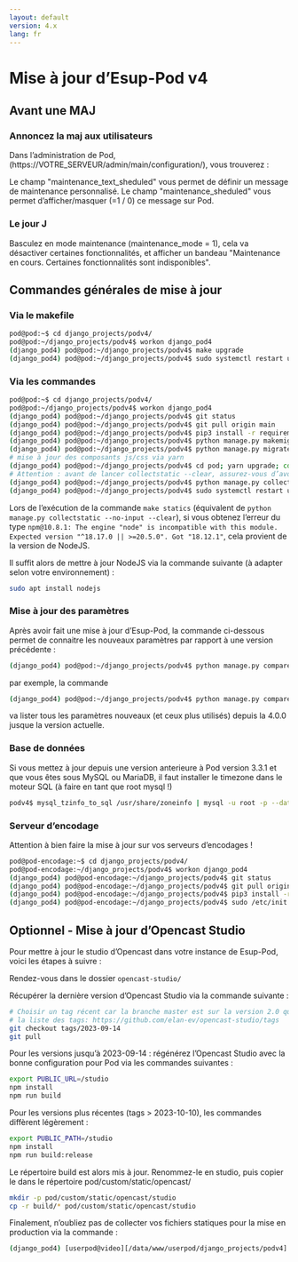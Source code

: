 ```yaml
---
layout: default
version: 4.x
lang: fr
---
```


# Mise à jour d’Esup-Pod v4

## Avant une MAJ

### Annoncez la maj aux utilisateurs

Dans l’administration de Pod, (https://VOTRE_SERVEUR/admin/main/configuration/), vous trouverez :

Le champ "maintenance_text_sheduled" vous permet de définir un message de maintenance personnalisé.
Le champ "maintenance_sheduled" vous permet d’afficher/masquer (=1 / 0) ce message sur Pod.

### Le jour J

Basculez en mode maintenance (maintenance_mode = 1), cela va désactiver certaines fonctionnalités, et afficher un bandeau "Maintenance en cours. Certaines fonctionnalités sont indisponibles".

## Commandes générales de mise à jour

### Via le makefile

```sh
pod@pod:~$ cd django_projects/podv4/
pod@pod:~/django_projects/podv4$ workon django_pod4
(django_pod4) pod@pod:~/django_projects/podv4$ make upgrade
(django_pod4) pod@pod:~/django_projects/podv4$ sudo systemctl restart uwsgi-pod
```

### Via les commandes

```sh
pod@pod:~$ cd django_projects/podv4/
pod@pod:~/django_projects/podv4$ workon django_pod4
(django_pod4) pod@pod:~/django_projects/podv4$ git status
(django_pod4) pod@pod:~/django_projects/podv4$ git pull origin main
(django_pod4) pod@pod:~/django_projects/podv4$ pip3 install -r requirements.txt
(django_pod4) pod@pod:~/django_projects/podv4$ python manage.py makemigrations
(django_pod4) pod@pod:~/django_projects/podv4$ python manage.py migrate
# mise à jour des composants js/css via yarn
(django_pod4) pod@pod:~/django_projects/podv4$ cd pod; yarn upgrade; cd ..
# Attention : avant de lancer collectstatic --clear, assurez-vous d’avoir sauvegardé le dossier static/custom si vous y avez mis des fichiers personnalisés.
(django_pod4) pod@pod:~/django_projects/podv4$ python manage.py collectstatic --no-input --clear
(django_pod4) pod@pod:~/django_projects/podv4$ sudo systemctl restart uwsgi-pod
```

Lors de l’exécution de la commande `make statics` (équivalent de `python manage.py collectstatic --no-input --clear`), si vous obtenez l’erreur du type `npm@10.8.1: The engine "node" is incompatible with this module. Expected version "^18.17.0 || >=20.5.0". Got "18.12.1"`, cela provient de la version de NodeJS.

Il suffit alors de mettre à jour NodeJS via la commande suivante (à adapter selon votre environnement) :

```sh
sudo apt install nodejs
```

### Mise à jour des paramètres

Après avoir fait une mise à jour d’Esup-Pod, la commande ci-dessous permet de connaitre les nouveaux paramètres par rapport à une version précédente :

```sh
(django_pod4) pod@pod:~/django_projects/podv4$ python manage.py compareconfiguration *VERSION_PRECEDENTE*
```

par exemple, la commande

```sh
(django_pod4) pod@pod:~/django_projects/podv4$ python manage.py compareconfiguration 4.0.0
```

va lister tous les paramètres nouveaux (et ceux plus utilisés) depuis la 4.0.0 jusque la version actuelle.

### Base de données

Si vous mettez à jour depuis une version anterieure à Pod version 3.3.1 et que vous êtes sous MySQL ou MariaDB, il faut installer le timezone dans le moteur SQL (à faire en tant que root mysql !)

```sh
podv4$ mysql_tzinfo_to_sql /usr/share/zoneinfo | mysql -u root -p --database=mysql
```

### Serveur d’encodage

Attention à bien faire la mise à jour sur vos serveurs d’encodages !

```sh
pod@pod-encodage:~$ cd django_projects/podv4/
pod@pod-encodage:~/django_projects/podv4$ workon django_pod4
(django_pod4) pod@pod-encodage:~/django_projects/podv4$ git status
(django_pod4) pod@pod-encodage:~/django_projects/podv4$ git pull origin main
(django_pod4) pod@pod-encodage:~/django_projects/podv4$ pip3 install -r requirements.txt
(django_pod4) pod@pod-encodage:~/django_projects/podv4$ sudo /etc/init.d/celeryd restart
```

## Optionnel - Mise à jour d’Opencast Studio

Pour mettre à jour le studio d’Opencast dans votre instance de Esup-Pod, voici les étapes à suivre :

Rendez-vous dans le dossier `opencast-studio/`

Récupérer la dernière version d’Opencast Studio via la commande suivante :

```sh
# Choisir un tag récent car la branche master est sur la version 2.0 qui est un redesign complet
# la liste des tags: https://github.com/elan-ev/opencast-studio/tags
git checkout tags/2023-09-14
git pull
```

Pour les versions jusqu’à 2023-09-14 : régénérez l’Opencast Studio avec la bonne configuration pour Pod via les commandes suivantes :

```sh
export PUBLIC_URL=/studio
npm install
npm run build
```

Pour les versions plus récentes (tags > 2023-10-10), les commandes diffèrent légèrement :

```sh
export PUBLIC_PATH=/studio
npm install
npm run build:release
```

Le répertoire build est alors mis à jour. Renommez-le en studio, puis copier le dans le répertoire pod/custom/static/opencast/

```sh
mkdir -p pod/custom/static/opencast/studio
cp -r build/* pod/custom/static/opencast/studio
```

Finalement, n’oubliez pas de collecter vos fichiers statiques pour la mise en production via la commande :

```sh
(django_pod4) [userpod@video][/data/www/userpod/django_projects/podv4] python manage.py collectstatic
```

